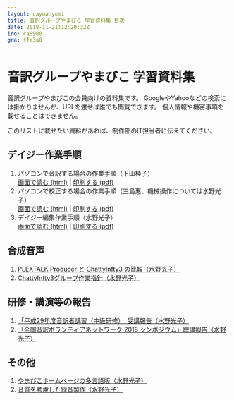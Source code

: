 ```yaml
---
layout: caymanyomi
title: 音訳グループやまびこ 学習資料集 目次
date: 2018-11-21T12:20:32Z
iro: ca8900
gra: ffe3a8
---
```


# 音訳グループやまびこ 学習資料集

音訳グループやまびこの会員向けの資料集です。
GoogleやYahooなどの検索には掛かりませんが、URLを渡せば誰でも閲覧できます。
個人情報や機密事項を載せることはできません。

このリストに載せたい資料があれば、制作部のIT担当者に伝えてください。

## デイジー作業手順

1. パソコンで音訳する場合の作業手順（下山桂子）  
   [画面で読む (html)](onyaku.html) | [印刷する (pdf)](media/onyaku.pdf)
1. パソコンで校正する場合の作業手順（三島惠、機械操作については水野光子）  
   [画面で読む (html)](kousei.html) | [印刷する (pdf)](media/kousei.pdf)
1. デイジー編集作業手順（水野光子）  
   [画面で読む (html)](hensyu.html) | [印刷する (pdf)](media/hensyu.pdf)

## 合成音声

1. [PLEXTALK Producer と ChattyInfty3 の比較（水野光子）](pproducer.html)
1. [ChattyInfty3グループ作業指針（水野光子）](chatty_group.html)

## 研修・講演等の報告

1. [「平成29年度音訳者講習（中級研修）」受講報告（水野光子）](chukyu.html)
1. [「全国音訳ボランティアネットワーク 2018 シンポジウム」聴講報告（水野光子）](zenkoku20181111.html)

## その他

1. [やまびこホームページの多言語版（水野光子）](languages.html)
1. [音質を考慮した録音製作（水野光子）](quality.html)

